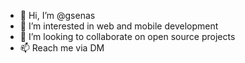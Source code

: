 - 👋 Hi, I’m @gsenas
- 👀 I’m interested in web and mobile development
- 💞️ I’m looking to collaborate on open source projects
- 📫 Reach me via DM
